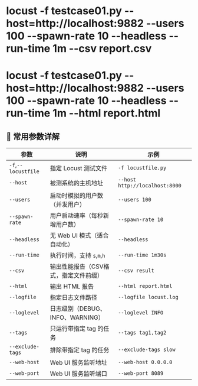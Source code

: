 # locust -f testcase01.py --host=http://localhost:9882 --users 100 --spawn-rate 10 --headless --run-time 1m --csv report.csv

# locust -f testcase01.py --host=http://localhost:9882 --users 100 --spawn-rate 10 --headless --run-time 1m --html report.html


## 📌 常用参数详解

| 参数                    | 说明                                  | 示例                             |
| ----------------------- | ------------------------------------- | -------------------------------- |
| `-f`,`--locustfile` | 指定 Locust 测试文件                  | `-f locustfile.py`             |
| `--host`              | 被测系统的主机地址                    | `--host http://localhost:8000` |
| `--users`             | 启动时模拟的用户数（并发用户）        | `--users 100`                  |
| `--spawn-rate`        | 用户启动速率（每秒新增用户数）        | `--spawn-rate 10`              |
| `--headless`          | 无 Web UI 模式（适合自动化）          | `--headless`                   |
| `--run-time`          | 执行时间，支持 `s`,`m`,`h`      | `--run-time 1m30s`             |
| `--csv`               | 输出性能报告（CSV格式，指定文件前缀） | `--csv result`                 |
| `--html`              | 输出 HTML 报告                        | `--html report.html`           |
| `--logfile`           | 指定日志文件路径                      | `--logfile locust.log`         |
| `--loglevel`          | 日志级别（DEBUG、INFO、WARNING）      | `--loglevel INFO`              |
| `--tags`              | 只运行带指定 tag 的任务               | `--tags tag1,tag2`             |
| `--exclude-tags`      | 排除带指定 tag 的任务                 | `--exclude-tags slow`          |
| `--web-host`          | Web UI 服务监听地址                   | `--web-host 0.0.0.0`           |
| `--web-port`          | Web UI 服务监听端口                   | `--web-port 8089`              |
